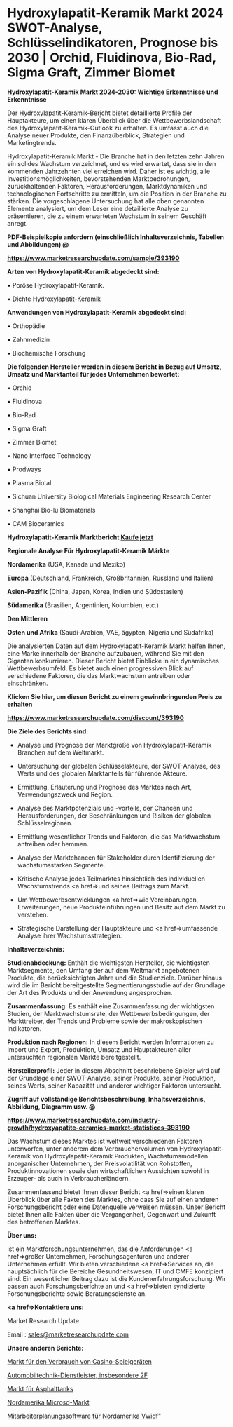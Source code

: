 # Hydroxylapatit-Keramik Markt 2024 SWOT-Analyse, Schlüsselindikatoren, Prognose bis 2030 | Orchid, Fluidinova, Bio-Rad, Sigma Graft, Zimmer Biomet

<strong>Hydroxylapatit-Keramik Markt 2024-2030: Wichtige Erkenntnisse und Erkenntnisse</strong>

Der Hydroxylapatit-Keramik-Bericht bietet detaillierte Profile der Hauptakteure, um einen klaren Überblick über die Wettbewerbslandschaft des Hydroxylapatit-Keramik-Outlook zu erhalten. Es umfasst auch die Analyse neuer Produkte, den Finanzüberblick, Strategien und Marketingtrends.

Hydroxylapatit-Keramik Markt - Die Branche hat in den letzten zehn Jahren ein solides Wachstum verzeichnet, und es wird erwartet, dass sie in den kommenden Jahrzehnten viel erreichen wird. Daher ist es wichtig, alle Investitionsmöglichkeiten, bevorstehenden Marktbedrohungen, zurückhaltenden Faktoren, Herausforderungen, Marktdynamiken und technologischen Fortschritte zu ermitteln, um die Position in der Branche zu stärken. Die vorgeschlagene Untersuchung hat alle oben genannten Elemente analysiert, um dem Leser eine detaillierte Analyse zu präsentieren, die zu einem erwarteten Wachstum in seinem Geschäft anregt.



<strong><b>PDF-Beispielkopie anfordern (einschließlich Inhaltsverzeichnis, Tabellen und Abbildungen) @ </b></strong>

<strong><a href=https://www.marketresearchupdate.com/sample/393190>

<strong>https://www.marketresearchupdate.com/sample/393190</u></a></strong></strong>



<strong>Arten von Hydroxylapatit-Keramik abgedeckt sind:</strong>

• Poröse Hydroxylapatit-Keramik.

• Dichte Hydroxylapatit-Keramik



<strong>Anwendungen von Hydroxylapatit-Keramik abgedeckt sind:</strong>

• Orthopädie

• Zahnmedizin

• Biochemische Forschung



<strong>Die folgenden Hersteller werden in diesem Bericht in Bezug auf Umsatz, Umsatz und Marktanteil für jedes Unternehmen bewertet:</strong>

• Orchid

• Fluidinova

• Bio-Rad

• Sigma Graft

• Zimmer Biomet

• Nano Interface Technology

• Prodways

• Plasma Biotal

• Sichuan University Biological Materials Engineering Research Center

• Shanghai Bio-lu Biomaterials

• CAM Bioceramics



<strong>Hydroxylapatit-Keramik Marktbericht <a href=https://www.marketresearchupdate.com/buynow/393190>Kaufe jetzt</a></strong>



<strong>Regionale Analyse Für Hydroxylapatit-Keramik Märkte</strong>



<strong>Nordamerika</strong> (USA, Kanada und Mexiko)



<strong>Europa</strong> (Deutschland, Frankreich, Großbritannien, Russland und Italien)



<strong>Asien-Pazifik</strong> (China, Japan, Korea, Indien und Südostasien)



<strong>Südamerika</strong> (Brasilien, Argentinien, Kolumbien, etc.)



<strong>Den Mittleren</strong> 

<strong>Osten und Afrika</strong> (Saudi-Arabien, VAE, ägypten, Nigeria und Südafrika)

Die analysierten Daten auf dem Hydroxylapatit-Keramik Markt helfen Ihnen, eine Marke innerhalb der Branche aufzubauen, während Sie mit den Giganten konkurrieren. Dieser Bericht bietet Einblicke in ein dynamisches Wettbewerbsumfeld. Es bietet auch einen progressiven Blick auf verschiedene Faktoren, die das Marktwachstum antreiben oder einschränken.



<strong>Klicken Sie hier, um diesen Bericht zu einem gewinnbringenden Preis zu erhalten
</strong>

<strong><a href=https://www.marketresearchupdate.com/discount/393190>https://www.marketresearchupdate.com/discount/393190</b></u></strong></a>



<strong>Die Ziele des Berichts sind:</strong>

- Analyse und Prognose der Marktgröße von Hydroxylapatit-Keramik Branchen auf dem Weltmarkt.

- Untersuchung der globalen Schlüsselakteure, der SWOT-Analyse, des Werts und des globalen Marktanteils für führende Akteure.

- Ermittlung, Erläuterung und Prognose des Marktes nach Art, Verwendungszweck und Region.

- Analyse des Marktpotenzials und -vorteils, der Chancen und Herausforderungen, der Beschränkungen und Risiken der globalen Schlüsselregionen.

- Ermittlung wesentlicher Trends und Faktoren, die das Marktwachstum antreiben oder hemmen.

- Analyse der Marktchancen für Stakeholder durch Identifizierung der wachstumsstarken Segmente.

- Kritische Analyse jedes Teilmarktes hinsichtlich des individuellen Wachstumstrends <a href=>und</a> seines Beitrags zum Markt.

- Um Wettbewerbsentwicklungen <a href=>wie</a> Vereinbarungen, Erweiterungen, neue Produkteinführungen und Besitz auf dem Markt zu verstehen.

- Strategische Darstellung der Hauptakteure und <a href=>umfas</a>sende Analyse ihrer Wachstumsstrategien.



<strong>Inhaltsverzeichnis:</strong>



<strong>Studienabdeckung:</strong> Enthält die wichtigsten Hersteller, die wichtigsten Marktsegmente, den Umfang der auf dem Weltmarkt angebotenen Produkte, die berücksichtigten Jahre und die Studienziele. Darüber hinaus wird die im Bericht bereitgestellte Segmentierungsstudie auf der Grundlage der Art des Produkts und der Anwendung angesprochen.



<strong>Zusammenfassung:</strong> Es enthält eine Zusammenfassung der wichtigsten Studien, der Marktwachstumsrate, der Wettbewerbsbedingungen, der Markttreiber, der Trends und Probleme sowie der makroskopischen Indikatoren.



<strong>Produktion nach Regionen:</strong> In diesem Bericht werden Informationen zu Import und Export, Produktion, Umsatz und Hauptakteuren aller untersuchten regionalen Märkte bereitgestellt.



<strong>Herstellerprofil:</strong> Jeder in diesem Abschnitt beschriebene Spieler wird auf der Grundlage einer SWOT-Analyse, seiner Produkte, seiner Produktion, seines Werts, seiner Kapazität und anderer wichtiger Faktoren untersucht.



<strong><b>Zugriff auf vollständige Berichtsbeschreibung, Inhaltsverzeichnis, Abbildung, Diagramm usw. @ </b></strong>

<strong><a href=https://www.marketresearchupdate.com/industry-growth/hydroxyapatite-ceramics-market-statistices-393190>https://www.marketresearchupdate.com/industry-growth/hydroxyapatite-ceramics-market-statistices-393190</a></strong>

Das Wachstum dieses Marktes ist weltweit verschiedenen Faktoren unterworfen, unter anderem dem Verbrauchervolumen von Hydroxylapatit-Keramik von Hydroxylapatit-Keramik Produkten, Wachstumsmodellen anorganischer Unternehmen, der Preisvolatilität von Rohstoffen, Produktinnovationen sowie den wirtschaftlichen Aussichten sowohl in Erzeuger- als auch in Verbraucherländern.

Zusammenfassend bietet Ihnen dieser Bericht <a href=>einen</a> klaren Überblick über alle Fakten des Marktes, ohne dass Sie auf einen anderen Forschungsbericht oder eine Datenquelle verweisen müssen. Unser Bericht bietet Ihnen alle Fakten über die Vergangenheit, Gegenwart und Zukunft des betroffenen Marktes.



<strong>Über uns:</strong>

 ist ein Marktforschungsunternehmen, das die Anforderungen <a href=>großer</a> Unternehmen, Forschungsagenturen und anderer Unternehmen erfüllt. Wir bieten verschiedene <a href=>Services</a> an, die hauptsächlich für die Bereiche Gesundheitswesen, IT und CMFE konzipiert sind. Ein wesentlicher Beitrag dazu ist die Kundenerfahrungsforschung. Wir passen auch Forschungsberichte an und <a href=>bieten</a> syndizierte Forschungsberichte sowie Beratungsdienste an.



<strong><a href=>Kontaktiere uns:</a></strong>

Market Research Update

Email : sales@marketresearchupdate.com



<strong>Unsere anderen Berichte:</strong>

<a href=https://www.linkedin.com/pulse/casino-gaming-equipment-consumption-market-2023>Markt für den Verbrauch von Casino-Spielgeräten</a>

<a href=https://www.linkedin.com/pulse/automotive-engineering-service-providers-esp-2f>Automobiltechnik-Dienstleister, insbesondere 2F</a>

<a href=https://www.linkedin.com/pulse/asphalt-tanks-market-outlooks-2023-size-players>Markt für Asphalttanks</a>

<a href=https://www.linkedin.com/pulse/north-america-microsd-market-2023-demand-future>Nordamerika Microsd-Markt</a>

<a href=https://www.linkedin.com/pulse/north-america-employee-scheduling-software-vwidf/>Mitarbeiterplanungssoftware für Nordamerika Vwidf</a>"
